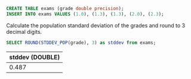``` sql
CREATE TABLE exams (grade double precision);
INSERT INTO exams VALUES (1.0), (1.3), (1.3), (2.0), (2.3);
```

Calculate the population standard deviation of the grades and round to 3 decimal digits.
``` sql
SELECT ROUND(STDDEV_POP(grade), 3) as stddev from exams;
```

| stddev (DOUBLE) |
| :--- |
| 0.487 |
